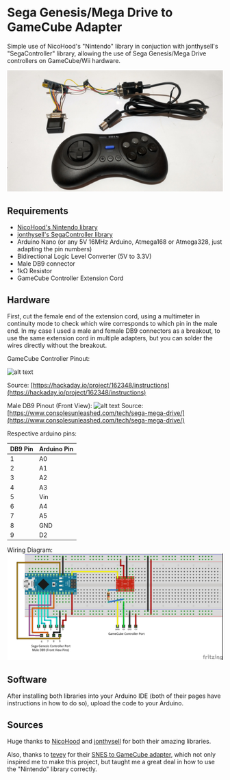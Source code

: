 # Sega Genesis/Mega Drive to GameCube Adapter

Simple use of NicoHood's "Nintendo" library in conjuction with jonthysell's "SegaController" library, allowing the use of Sega Genesis/Mega Drive controllers on GameCube/Wii hardware.

![alt text](https://github.com/MasterJhimmy/Sega-Genesis-to-GameCube-Adapter/blob/main/Adapter.jpg)

## Requirements

- [NicoHood's Nintendo library](https://github.com/NicoHood/Nintendo)
- [jonthysell's SegaController library](https://github.com/jonthysell/SegaController)
- Arduino Nano (or any 5V 16MHz Arduino, Atmega168 or Atmega328, just adapting the pin numbers)
- Bidirectional Logic Level Converter (5V to 3.3V)
- Male DB9 connector
- 1kΩ Resistor
- GameCube Controller Extension Cord

## Hardware

First, cut the female end of the extension cord, using a multimeter in continuity mode to check which wire corresponds to which pin in the male end. In my case I used a male and female DB9 connectors as a breakout, to use the same extension cord in multiple adapters, but you can solder the wires directly without the breakout.

GameCube Controller Pinout:

![alt text](https://cdn.hackaday.io/images/402451542330582063.png) 

Source: [https://hackaday.io/project/162348/instructions](https://hackaday.io/project/162348/instructions)


Male DB9 Pinout (Front View): 
![alt text](https://www.consolesunleashed.com/sites/all/files/images/tech/sega-mega-drive/sega-mega-drive-controller-port-pinout.png)
 Source: [https://www.consolesunleashed.com/tech/sega-mega-drive/](https://www.consolesunleashed.com/tech/sega-mega-drive/)
 
 Respective arduino pins:
 
 | DB9 Pin | Arduino Pin |
|---------|-------------|
| 1       | A0          |
| 2       | A1          |
| 3       | A2          |
| 4       | A3          |
| 5       | Vin         |
| 6       | A4          |
| 7       | A5          |
| 8       | GND         |
| 9       | D2          |


Wiring Diagram:
![alt text](https://github.com/MasterJhimmy/Sega-Genesis-to-GameCube-Adapter/blob/main/Genesis_to_GC.jpg?raw=true)

## Software

After installing both libraries into your Arduino IDE (both of their pages have instructions in how to do so), upload the code to your Arduino.

## Sources

Huge thanks to [NicoHood](https://github.com/NicoHood/) and [jonthysell](https://github.com/jonthysell/) for both their amazing libraries.

Also, thanks to [tevey](https://github.com/tevey) for their [SNES to GameCube adapter](https://github.com/tevey/snesToGameCube), which not only inspired me to make this project, but taught me a great deal in how to use the "Nintendo" library correctly. 